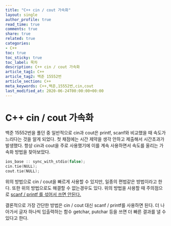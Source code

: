 ```yaml
---
title: "C++ cin / cout 가속화"
layout: single
author_profile: true
read_time: true
comments: true
share: true
related: true
categories:
- C++
toc: true
toc_sticky: true
toc_label: 목차
description: C++ cin / cout 가속화
article_tag1: C++
article_tag2: 백준 15552번
article_section: C++
meta_keywords: C++,백준,15552번,cin,cout
last_modified_at: 2020-06-24T00:00:00+00:00
---
```


# C++ cin / cout 가속화

백준 15552번을 풀던 중 일반적으로 cin과 cout은 printf, scanf와 비교했을 때 속도가 느리다는 것을 알게 되었다. 첫 채점에는 시간 제약을 생각 안하고 제출해서 시간초과가 발생했다. 항상 cin과 cout을 주로 사용했기에 이를 계속 사용하면서 속도를 올리는 가속화 방법을 찾아보았다.

```c++
ios_base :: sync_with_stdio(false);
cin.tie(NULL);
cout.tie(NULL);
```

위의 방법으로 cin / cout을 빠르게 사용할 수 있지만, 일종의 편법같은 방법이라고 한다. 또한 위의 방법으로도 해결할 수 없는경우도 있다. 위의 방법을 사용할 때 주의점으로 <u>scanf / printf 를 섞어서 쓰면 안된다.</u>

결론적으로 가장 간단한 방법은 cin / cout 대신 scanf / printf를 사용하면 된다. 더 나아가서 글자 하나씩 입출력하는 함수 getchar, putchar 등을 쓰면 더 빠른 결과를 낼 수 있다고 한다.